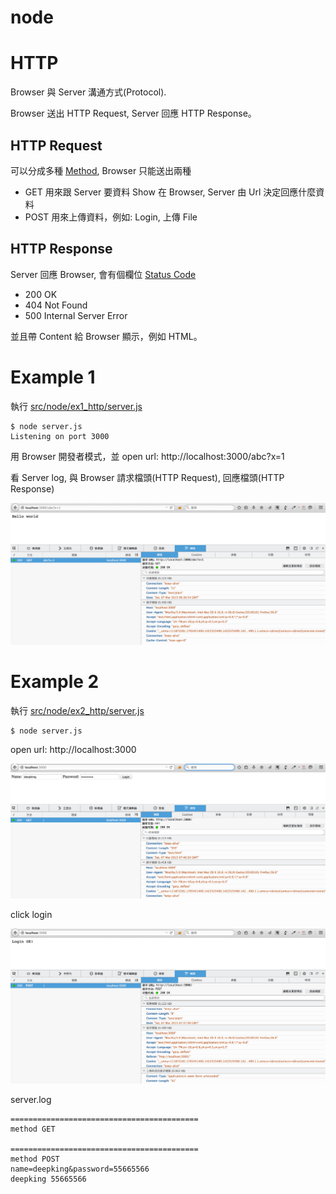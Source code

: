 # node

# HTTP
Browser 與 Server 溝通方式(Protocol).

Browser 送出 HTTP Request, Server 回應 HTTP Response。

## HTTP Request 
可以分成多種 [Method](http://devdocs.io/http-request-methods/), Browser 只能送出兩種
- GET 用來跟 Server 要資料 Show 在 Browser, Server 由 Url
  決定回應什麼資料
- POST 用來上傳資料，例如: Login, 上傳 File

## HTTP Response
Server 回應 Browser, 會有個欄位 [Status Code](http://devdocs.io/http-response-status-codes/)
- 200 OK
- 404 Not Found
- 500 Internal Server Error

並且帶 Content 給 Browser 顯示，例如 HTML。

# Example 1

執行 [src/node/ex1_http/server.js](src/node/ex1_http/server.js)
```
$ node server.js
Listening on port 3000
```
用 Browser 開發者模式，並 open url: http://localhost:3000/abc?x=1

看 Server log, 與 Browser 請求檔頭(HTTP Request), 回應檔頭(HTTP
Response)

![ex1_http](images/ex1_http.png)

# Example 2

執行 [src/node/ex2_http/server.js](src/node/ex2_http/server.js)
```
$ node server.js
```

open url: http://localhost:3000

![ex2_http_login](images/ex2_http_login.png)

click login

![ex2_http_loginOk](images/ex2_http_loginOk.png)

server.log
```
==========================================
method GET

==========================================
method POST
name=deepking&password=55665566
deepking 55665566
```
